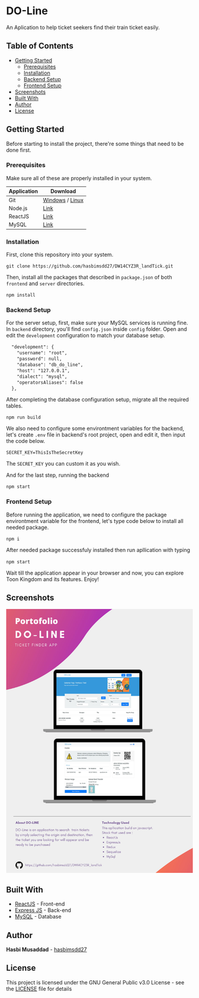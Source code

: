# DO-Line

An Aplication to help ticket seekers find their train ticket easily.

## Table of Contents

- [Getting Started](#getting-started)
  - [Prerequisites](#prerequisites)
  - [Installation](#installation)
  - [Backend Setup](#backend-setup)
  - [Frontend Setup](#frontend-setup)
- [Screenshots](#screenshots)
- [Built With](#built-with)
- [Author](#author)
- [License](#license)

## Getting Started

Before starting to install the project, there're some things that need to be done first.

### Prerequisites

Make sure all of these are properly installed in your system.

| Application  | Download                                                                            |
| ------------ | ----------------------------------------------------------------------------------- |
| Git          | [Windows](https://gitforwindows.org/) / [Linux](https://git-scm.com/download/linux) |
| Node.js      | [Link](https://nodejs.org/en/download/)                                             |
| ReactJS      | [Link](https://reactjs.org/)                                                        |
| MySQL        | [Link](https://www.mysql.com/downloads/)                                            |

### Installation

First, clone this repository into your system.

```
git clone https://github.com/hasbimsdd27/DW14CYZ3R_landTick.git
```

Then, install all the packages that described in `package.json` of both `frontend` and `server` directories.

```
npm install
```

### Backend Setup

For the server setup, first, make sure your MySQL services is running fine. In `backend` directory, you'll find `config.json` inside `config` folder. Open and edit the `development` configuration to match your database setup.

```
  "development": {
    "username": "root",
    "password": null,
    "database": "db_do_line",
    "host": "127.0.0.1",
    "dialect": "mysql",
    "operatorsAliases": false
  },
```

After completing the database configuration setup, migrate all the required tables.

```
npm run build
```

We also need to configure some environtment variables for the backend, let's create `.env` file in backend's root project, open and edit it, then input the code below.

```
SECRET_KEY=ThisIsTheSecretKey
```

The `SECRET_KEY` you can custom it as you wish.

And for the last step, running the backend

```
npm start
```

### Frontend Setup

Before running the application, we need to configure the package environtment variable for the frontend, let's type code below to install all needed package.

```
npm i
```

After needed package successfuly installed then run apllication with typing

`npm start`

Wait till the application appear in your browser and now, you can explore Toon Kingdom and its features. Enjoy!

## Screenshots

<img src="docs/screenshot/screenshot.jpg" />

## Built With

- [ReactJS](https://reactjs.org/) - Front-end
- [Express JS](https://expressjs.com) - Back-end
- [MySQL](https://www.mysql.com) - Database

## Author

**Hasbi Musaddad** - [hasbimsdd27](https://github.com/hasbimsdd27)

## License

This project is licensed under the GNU General Public v3.0 License - see the [LICENSE](LICENSE) file for details
